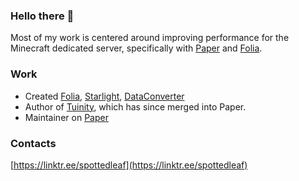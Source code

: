 ### Hello there 👋

Most of my work is centered around improving performance for the Minecraft dedicated server, specifically with [Paper](https://github.com/PaperMC/Paper/)
and [Folia](https://github.com/PaperMC/Folia/).

### Work

- Created [Folia](https://github.com/PaperMC/Folia/), [Starlight](https://github.com/PaperMC/Starlight/), [DataConverter](https://github.com/PaperMC/DataConverter)
- Author of [Tuinity](https://github.com/Tuinity/Tuinity), which has since merged into Paper.
- Maintainer on [Paper](https://github.com/PaperMC/Paper/)

### Contacts
[https://linktr.ee/spottedleaf](https://linktr.ee/spottedleaf)
